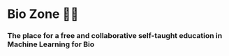 # Bio Zone 🤖🧬
### The place for a free and collaborative self-taught education in Machine Learning for Bio


